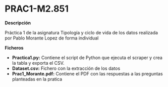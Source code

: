 # PRAC1-M2.851
**Descripción**

Práctica 1 de la asignatura Tipología y ciclo de vida de los datos realizada por Pablo Morante Lopez de forma individual 

**Ficheros**

- **Practica1.py:** Contiene el script de Python que ejecuta el scraper y crea la tabla y exporta el CSV. 
- **Dataset.csv:** Fichero con la extracción de los datos
- **Prac1_Morante.pdf:** Contiene el PDF con las respuestas a las preguntas planteadas en la pratica
